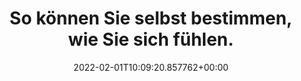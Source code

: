 ---
date: '2022-02-01T10:09:20.857762+00:00'
found_at: '2014-12-08'
found_url: http://www.teekanne.de/produktwelt/kraeutertee/harmonie-fuer-koerper-seele/
title: So können Sie selbst bestimmen, wie Sie sich fühlen.
---